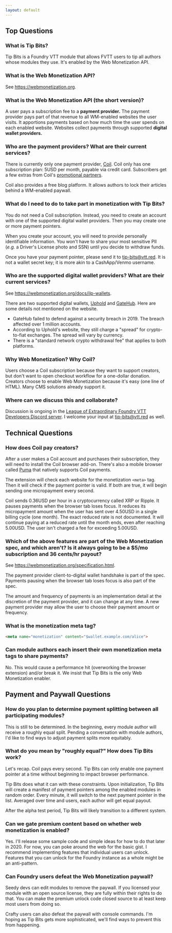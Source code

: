 ```yaml
---
layout: default
---
```


## Top Questions

### What is Tip Bits?

Tip Bits is a Foundry VTT module that allows FVTT users to tip all authors whose modules they use. It's enabled by the Web Monetization API.

### What is the Web Monetization API?

See <https://webmonetization.org>.

### What is the Web Monetization API (the short version)?

A user pays a subscription fee to a **payment provider.** The payment provider pays part of that revenue to all WM-enabled websites the user visits. It apportions payments based on how much time the user spends on each enabled website. Websites collect payments through supported **digital wallet providers.**

### Who are the payment providers? What are their current services?

There is currently only one payment provider, [Coil][1]. Coil only has one subscription plan: 5USD per month, payable via credit card. Subscribers get a few extras from Coil's [promotional partners][2].

Coil also provides a free blog platform. It allows authors to lock their articles behind a WM-enabled paywall.

### What do I need to do to take part in monetization with Tip Bits?

You do not need a Coil subscription. Instead, you need to create an account with one of the supported digital wallet providers. Then you may create one or more payment pointers.

When you create your account, you will need to provide personally identifiable information. You won't have to share your most sensitive PII (*e.g.* a Driver's License photo and SSN) until you decide to withdraw funds.

Once you have your payment pointer, please send it to <tip-bits@vtt.red>. It is not a wallet secret key; it is more akin to a CashApp/Venmo username.

### Who are the supported digital wallet providers? What are their current services?

See <https://webmonetization.org/docs/ilp-wallets>.

There are two supported digital wallets, [Uphold][6] and [GateHub][7]. Here are some details not mentioned on the website.

* GateHub failed to defend against a security breach in 2019. The breach affected over 1 million accounts.
* According to Uphold's website, they still charge a "spread" for crypto-to-fiat exchanges. The spread will vary by currency.
* There is a "standard network crypto withdrawal fee" that applies to both platforms.

### Why Web Monetization? Why Coil?

Users choose a Coil subscription because they want to support creators, but don't want to open checkout workflow for a one-dollar donation. Creators choose to enable Web Monetization because it's easy (one line of HTML). Many CMS solutions already support it.

### Where can we discuss this and collaborate?

Discussion is ongoing in the [League of Extraordinary Foundry VTT Developers Discord server][8]. I welcome your input at <tip-bits@vtt.red> as well.

## Technical Questions

### How does Coil pay creators?

After a user makes a Coil account and purchases their subscription, they will need to install the Coil browser add-on. There's also a mobile browser called [Puma][5] that natively supports Coil payments.

The extension will check each website for the monetization `<meta>` tag. Then it will check if the payment pointer is valid. If both are true, it will begin sending one micropayment every second.

Coil sends 0.36USD per hour in a cryptocurrency called XRP or Ripple. It pauses payments when the browser tab loses focus. It reduces its micropayment amount when the user has sent over 4.50USD in a single billing cycle (one month). The exact reduced rate is not documented. It will continue paying at a reduced rate until the month ends, even after reaching 5.00USD. The user isn't charged a fee for exceeding 5.00USD.

### Which of the above features are part of the Web Monetization spec, and which aren't? Is it always going to be a $5/mo subscription and 36 cents/hr payout?

See <https://webmonetization.org/specification.html>.

The payment provider client-to-digital wallet handshake is part of the spec. Payments pausing when the browser tab loses focus is also part of the spec.

The amount and frequency of payments is an implementation detail at the discretion of the payment provider, and it can change at any time. A new payment provider may allow the user to choose their payment amount or frequency.

### What is the monetization meta tag?

```html
<meta name="monetization" content="$wallet.example.com/alice">
```

### Can module authors each insert their own monetization meta tags to share payments?

No. This would cause a performance hit (overworking the browser extension) and/or break it. We insist that Tip Bits is the only Web Monetization enabler.

## Payment and Paywall Questions

### How do you plan to determine payment splitting between all participating modules?

This is still to be determined. In the beginning, every module author will receive a roughly equal split. Pending a conversation with module authors, I'd like to find ways to adjust payment splits more equitably.

### What do you mean by "roughly equal?" How does Tip Bits work?

Let's recap. Coil pays every second. Tip Bits can only enable one payment pointer at a time without beginning to impact browser performance. 

Tip Bits does what it can with these constraints. Upon initialization, Tip Bits will create a manifest of payment pointers among the enabled modules in random order. Every minute, it will switch to the next payment pointer in the list. Averaged over time and users, each author will get equal payout.

After the alpha test period, Tip Bits will likely transition to a different system.

### Can we gate premium content based on whether web monetization is enabled?

Yes. I'll release some sample code and simple ideas for how to do that later in 2020. For now, you can poke around the web for the basic gist. I recommend implementing features that individual users can unlock. Features that you can unlock for the Foundry instance as a whole might be an anti-pattern.

### Can Foundry users defeat the Web Monetization paywall?

Seedy devs can edit modules to remove the paywall. If you licensed your module with an open source license, they are fully within their rights to do that. You can make the premium unlock code closed source to at least keep most users from doing so.

Crafty users can also defeat the paywall with console commands. I'm hoping as Tip Bits gets more sophisticated, we'll find ways to prevent this from happening.

[1]: <https://coil.com> "Coil homepage"
[2]: <https://coil.com/explore> "Coil partners"
[5]: <https://pumabrowser.com/> "Puma browser homepage"
[6]: <https://uphold.com> "Uphold homepage"
[7]: <https://gatehub.net> "GateHub homepage"
[8]: <https://discord.gg/rNzh6U2qMG> "League of Extraordinary Foundry VTT Developers Discord server invite permalink"
